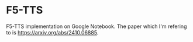 # F5-TTS

F5-TTS implementation on Google Notebook. The paper which I'm refering to is https://arxiv.org/abs/2410.06885.
